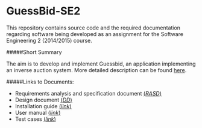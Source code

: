 # GuessBid-SE2
This repository contains source code and the required documentation regarding software being developed as an assignment for the Software Engineering 2 (2014/2015) course.




#####Short Summary

The aim is to develop and implement Guessbid, an application implementing an inverse auction system. 
More detailed description can be found [here](https://github.com/mirjamsk/GuessBid-SE2/blob/master/GuessBid_project_2014-2015.pdf).





#####Links to Documents:
+ Requirements analysis and specification document [(*RASD*)](https://github.com/mirjamsk/GuessBid-SE2/blob/master/Deliveries/RASD.pdf)
+ Design document [(*DD*)](https://github.com/mirjamsk/GuessBid-SE2/blob/master/Deliveries/DD.pdf)
+ Installation guide [(*link*)](https://github.com/mirjamsk/GuessBid-SE2/blob/master/Deliveries/Installation/installationManual.pdf)
+ User manual [(*link*)](https://github.com/mirjamsk/GuessBid-SE2/blob/master/Deliveries/userManual.pdf)
+ Test cases [(*link*)](https://github.com/mirjamsk/GuessBid-SE2/blob/master/Deliveries/testCases.pdf)
